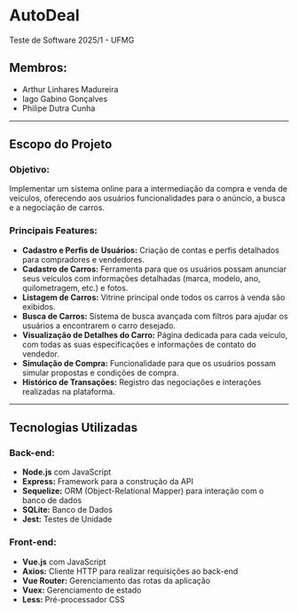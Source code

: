 # AutoDeal
Teste de Software 2025/1 - UFMG

## Membros:
- Arthur Linhares Madureira
- Iago Gabino Gonçalves
- Philipe Dutra Cunha

---

## Escopo do Projeto

### Objetivo:

Implementar um sistema online para a intermediação da compra e venda de veículos, oferecendo aos usuários funcionalidades para o anúncio, a busca e a negociação de carros.

### Principais Features:

* **Cadastro e Perfis de Usuários:** Criação de contas e perfis detalhados para compradores e vendedores.
* **Cadastro de Carros:** Ferramenta para que os usuários possam anunciar seus veículos com informações detalhadas (marca, modelo, ano, quilometragem, etc.) e fotos.
* **Listagem de Carros:** Vitrine principal onde todos os carros à venda são exibidos.
* **Busca de Carros:** Sistema de busca avançada com filtros para ajudar os usuários a encontrarem o carro desejado.
* **Visualização de Detalhes do Carro:** Página dedicada para cada veículo, com todas as suas especificações e informações de contato do vendedor.
* **Simulação de Compra:** Funcionalidade para que os usuários possam simular propostas e condições de compra.
* **Histórico de Transações:** Registro das negociações e interações realizadas na plataforma.

---

## Tecnologias Utilizadas

### **Back-end:**

* **Node.js** com JavaScript
* **Express:** Framework para a construção da API
* **Sequelize:** ORM (Object-Relational Mapper) para interação com o banco de dados
* **SQLite:** Banco de Dados
* **Jest:** Testes de Unidade

### **Front-end:**

* **Vue.js** com JavaScript
* **Axios:** Cliente HTTP para realizar requisições ao back-end
* **Vue Router:** Gerenciamento das rotas da aplicação
* **Vuex:** Gerenciamento de estado
* **Less:** Pré-processador CSS
